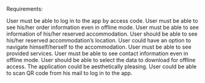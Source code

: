 Requirements:

User must be able to log in to the app by access code.
User must be able to see his/her order information even in offline mode.
User must be able to see information of his/her reserved accommodation.
User should be able to see his/her reserved accommodation’s location.
User could have an option to navigate himself/herself to the accommodation.
User must be able to see provided services.
User must be able to see contact information even in offline mode.
User should be able to select the data to download for offline access.
The application could be aesthetically pleasing.
User could be able to scan QR code from his mail to log in to the app.